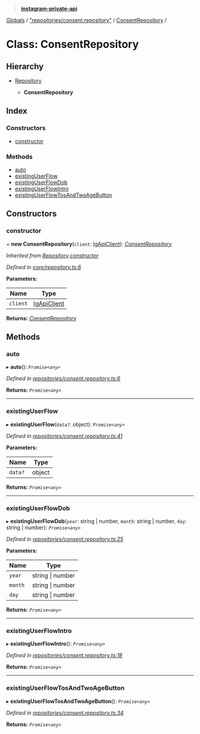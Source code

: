 > **[instagram-private-api](../README.md)**

[Globals](../README.md) / ["repositories/consent.repository"](../modules/_repositories_consent_repository_.md) / [ConsentRepository](_repositories_consent_repository_.consentrepository.md) /

# Class: ConsentRepository

## Hierarchy

* [Repository](_core_repository_.repository.md)

  * **ConsentRepository**

## Index

### Constructors

* [constructor](_repositories_consent_repository_.consentrepository.md#constructor)

### Methods

* [auto](_repositories_consent_repository_.consentrepository.md#auto)
* [existingUserFlow](_repositories_consent_repository_.consentrepository.md#existinguserflow)
* [existingUserFlowDob](_repositories_consent_repository_.consentrepository.md#existinguserflowdob)
* [existingUserFlowIntro](_repositories_consent_repository_.consentrepository.md#existinguserflowintro)
* [existingUserFlowTosAndTwoAgeButton](_repositories_consent_repository_.consentrepository.md#existinguserflowtosandtwoagebutton)

## Constructors

###  constructor

\+ **new ConsentRepository**(`client`: [IgApiClient](_core_client_.igapiclient.md)): *[ConsentRepository](_repositories_consent_repository_.consentrepository.md)*

*Inherited from [Repository](_core_repository_.repository.md).[constructor](_core_repository_.repository.md#constructor)*

*Defined in [core/repository.ts:6](https://github.com/dilame/instagram-private-api/blob/e9c516c/src/core/repository.ts#L6)*

**Parameters:**

Name | Type |
------ | ------ |
`client` | [IgApiClient](_core_client_.igapiclient.md) |

**Returns:** *[ConsentRepository](_repositories_consent_repository_.consentrepository.md)*

## Methods

###  auto

▸ **auto**(): *`Promise<any>`*

*Defined in [repositories/consent.repository.ts:6](https://github.com/dilame/instagram-private-api/blob/e9c516c/src/repositories/consent.repository.ts#L6)*

**Returns:** *`Promise<any>`*

___

###  existingUserFlow

▸ **existingUserFlow**(`data?`: object): *`Promise<any>`*

*Defined in [repositories/consent.repository.ts:41](https://github.com/dilame/instagram-private-api/blob/e9c516c/src/repositories/consent.repository.ts#L41)*

**Parameters:**

Name | Type |
------ | ------ |
`data?` | object |

**Returns:** *`Promise<any>`*

___

###  existingUserFlowDob

▸ **existingUserFlowDob**(`year`: string | number, `month`: string | number, `day`: string | number): *`Promise<any>`*

*Defined in [repositories/consent.repository.ts:25](https://github.com/dilame/instagram-private-api/blob/e9c516c/src/repositories/consent.repository.ts#L25)*

**Parameters:**

Name | Type |
------ | ------ |
`year` | string \| number |
`month` | string \| number |
`day` | string \| number |

**Returns:** *`Promise<any>`*

___

###  existingUserFlowIntro

▸ **existingUserFlowIntro**(): *`Promise<any>`*

*Defined in [repositories/consent.repository.ts:18](https://github.com/dilame/instagram-private-api/blob/e9c516c/src/repositories/consent.repository.ts#L18)*

**Returns:** *`Promise<any>`*

___

###  existingUserFlowTosAndTwoAgeButton

▸ **existingUserFlowTosAndTwoAgeButton**(): *`Promise<any>`*

*Defined in [repositories/consent.repository.ts:34](https://github.com/dilame/instagram-private-api/blob/e9c516c/src/repositories/consent.repository.ts#L34)*

**Returns:** *`Promise<any>`*